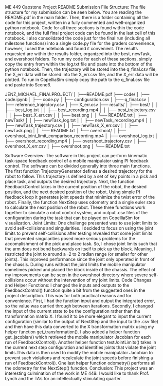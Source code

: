 ME 449 Capstone Project README
Submission File Structure:
The file structure for my submission can be seen below. You are reading the README.pdf in the main folder. Then, there is a folder containing all the code for this project, written in a fully commented and well-organized python notebook. Code for all three sections is found within the code notebook, and the full final project code can be found in the last cell of this notebook. I also consolidated the code just for the final run (including all milestone functions) into a single code.py file for the graders convenience, however, I used the notebook and found it convenient. The results requested are within the results folder, organized into the best, newTask, and overshoot folders. To run my code for each of these sections, simply copy the entry from within the log.txt file and paste into the bottom of the python notebook. Then, the trajectory will be stored into the q_final.csv file, the X_err data will be stored into the X_err.csv file, and the X_err data will be plotted. To run in CopelliaSim simply copy the path to the q_final.csv file and paste into Scene6.

JENZ_MICHAEL_FINALPROJECT/
│
├──README.pdf
├── code/
│   ├── code.ipynb
│   ├── code.py
│   ├── configuration.csv
│   ├── q_final.csv
│   ├── reference_trajectory.csv
│   ├── X_err.csv
├── results/
│   ├── best/
│   │   ├── best_log.txt
│   │   ├── best_recording.mp4
│   │   ├── best_trajectory.csv
│   │   ├── best_X_err.csv
│   │   ├── best.png
│   │   └── README.txt
│   ├── newTask/
│   │   ├── newTask_log.txt
│   │   ├── newTask_recording.mp4
│   │   ├── newTask_trajectory.csv
│   │   ├── newTask_X_err.csv
│   │   ├── newTask.png
│   │   └── README.txt
│   └── overshoot/
│       ├── overshoot_joint_limit_comparison_recording.mp4
│       ├── overshoot_log.txt
│       ├── overshoot_recording.mp4
│       ├── overshoot_trajectory.csv
│       ├── overshoot_X_err.csv
│       ├── overshoot.png
│       └── README.txt



Software Overview:
	The software in this project can perform kinematic task-space feedback control of a mobile manipulator using PI feedback control. The software can be divided generally into three main functions. The first function TrajectoryGenerator defines a desired trajectory for the robot to follow. This trajectory is defined by a set of key points in a pick and place task, and outputs the desired trajectory. Next, the function FeedbackControl takes in the current position of the robot, the desired position, and the next desired position of the robot. Using simple PI feedback loop it generates joint speeds that minimize the twist error of the robot. Finally, the function NextStep uses odometry and a single euler step to calculate the next position of the robot. These three functions work together to simulate a robot control system, and output .csv files of the configuration during the task that can be played on CopelliaSim for visualization.
Joint Limits:
	One challenge presented was to use joint limits to avoid self-collisions and singularities. I decided to focus on using the joint limits to prevent self-collisions after testing revealed that some joint limits that prevented singularities posed more serious problems for the accomplishment of the pick and place task. So, I chose joint limits such that the arm does not bend backwards on itself to pick up the block. Meaning, I restricted the joint to around a -2 to 2 radian range (or smaller for other joints). This improved performance since the joint only operated in front of the chassis. During runs without the joint limits the mobile manipulator sometimes picked and placed the block inside of the chassis. The effect of my improvements can be seen in the overshoot directory where severe self-collisions occur without the intervention of my joint limits. 
Code Changes and Helper Functions:
	I changed the inputs and outputs to the FeedbackControl() function quite a bit from the suggested ones in the project description. This was for both practical reasons and for convenience. First, I had the function input and output the integrated error, so the value was carried through between iterations. Secondly, I changed the input of the current state to be the configuration rather than the transformation matrix X. I found it to be more elegant to input the current configuration (similar to the output of NextStep and the input to the .csv file) and then have this data converted to the X transformation matrix using my helper function get_transformation(). I also added a helper function get_jacobian() which retrieved the mobile manipulator Jacobian for each run of FeedbackControl(). Another helper function testJointLimits() takes in the current next step configuration and identifies joints that violate the joint limits.This data is then used to modify the mobile manipulator Jacobian to prevent such violations and recalculate the joint speeds before finishing a run of FeedbackControl(). One last helper function odometry() performs all the odometry for the NextStep() function.
Conclusion:
This project was an interesting culmination of the work in ME 449. I would like to thank Prof. Lynch and the TA’s for an intellectually stimulating quarter.

